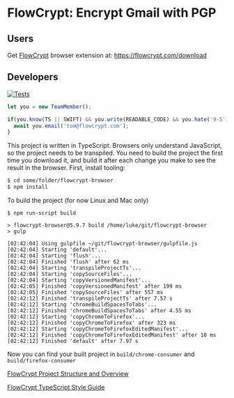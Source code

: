 # FlowCrypt: Encrypt Gmail with PGP

## Users

Get [FlowCrypt](https://flowcrypt.com/) browser extension at: https://flowcrypt.com/download

## Developers

[![Tests](https://semaphoreci.com/api/v1/flowcrypt/flowcrypt-browser/branches/master/badge.svg)](https://semaphoreci.com/flowcrypt/flowcrypt-browser)

```js
let you = new TeamMember();

if(you.know(TS || SWIFT) && you.write(READABLE_CODE) && you.hate('9-5') && you.areFrom(EARTH)) {
  await you.email('tom@flowcrypt.com');
}
```

This project is written in TypeScript. Browsers only understand JavaScript, so the project needs to be transpiled. You need to build the project the first time you download it, and build it after each change you make to see the result in the browser. First, install tooling:

```bash
$ cd some/folder/flowcrypt-browser
$ npm install
```

To build the project (for now Linux and Mac only)
```
$ npm run-script build

> flowcrypt-browser@5.9.7 build /home/luke/git/flowcrypt-browser
> gulp

[02:42:04] Using gulpfile ~/git/flowcrypt-browser/gulpfile.js
[02:42:04] Starting 'default'...
[02:42:04] Starting 'flush'...
[02:42:04] Finished 'flush' after 62 ms
[02:42:04] Starting 'transpileProjectTs'...
[02:42:04] Starting 'copySourceFiles'...
[02:42:04] Starting 'copyVersionedManifest'...
[02:42:05] Finished 'copyVersionedManifest' after 199 ms
[02:42:05] Finished 'copySourceFiles' after 557 ms
[02:42:12] Finished 'transpileProjectTs' after 7.57 s
[02:42:12] Starting 'chromeBuildSpacesToTabs'...
[02:42:12] Finished 'chromeBuildSpacesToTabs' after 4.55 ms
[02:42:12] Starting 'copyChromeToFirefox'...
[02:42:12] Finished 'copyChromeToFirefox' after 323 ms
[02:42:12] Starting 'copyChromeToFirefoxEditedManifest'...
[02:42:12] Finished 'copyChromeToFirefoxEditedManifest' after 10 ms
[02:42:12] Finished 'default' after 7.97 s
```

Now you can find your built project in `build/chrome-consumer` and `build/firefox-consumer`

[FlowCrypt Project Structure and Overview](https://github.com/FlowCrypt/flowcrypt-browser/wiki/FlowCrypt-Project-Structure-and-Overview)

[FlowCrypt TypeScript Style Guide](https://github.com/FlowCrypt/flowcrypt-browser/wiki/FlowCrypt-TypeScript-Style-Guide)
